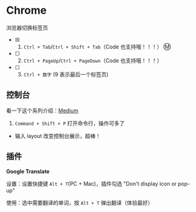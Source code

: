 # Chrome

浏览器切换标签页

- [x] 1. `Ctrl + Tab`/`Ctrl + Shift + Tab`（Code 也支持哦！！！） :m:

- [ ] 2. `Ctrl + PageUp`/`Ctrl + PageDown`（Code 也支持哦！！！）

- [ ] 3. `Ctrl + 数字` (9 表示最后一个标签页)

## 控制台

看一下这个系列介绍：[Medium](https://medium.com/@tomsu)

1. `Command + Shift + P` 打开命令行，操作可多了

- 输入 layout 改变控制台展示，超棒！

## 插件

**Google Translate**

设置：设置快捷键 `Alt + T`(PC + Mac)，插件勾选 "Don't display icon or pop-up"

使用：选中需要翻译的单词，按 `Alt + T` 弹出翻译（体验最好）
